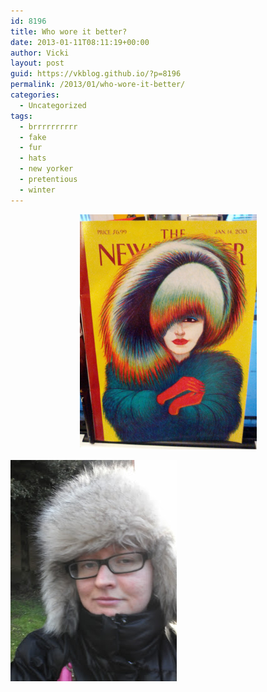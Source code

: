 ```yaml
---
id: 8196
title: Who wore it better?
date: 2013-01-11T08:11:19+00:00
author: Vicki
layout: post
guid: https://vkblog.github.io/?p=8196
permalink: /2013/01/who-wore-it-better/
categories:
  - Uncategorized
tags:
  - brrrrrrrrrr
  - fake
  - fur
  - hats
  - new yorker
  - pretentious
  - winter
---
```

<p style="text-align: center;">
  <a href="https://vkblog.github.io/2013/01/who-wore-it-better/img_20130111_074525/" rel="attachment wp-att-8198"><img class="aligncenter  wp-image-8198" alt="IMG_20130111_074525" src="https://raw.githubusercontent.com/vkblog/vkblog.github.io/master/public/img/2013/01/IMG_20130111_074525.jpg" width="283" height="376" /></a>
</p>

<a href="https://vkblog.github.io/2013/01/who-wore-it-better/img_20121222_151512/" rel="attachment wp-att-8197"><img class="aligncenter size-full wp-image-8197" alt="IMG_20121222_151512" src="https://raw.githubusercontent.com/vkblog/vkblog.github.io/master/public/img/2013/01/IMG_20121222_151512.jpg" width="266" height="354" /></a>